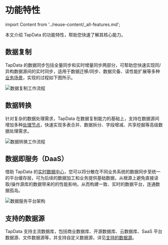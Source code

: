 # 功能特性

import Content from '../reuse-content/_all-features.md';

<Content />

本文介绍 TapData 的功能特性，帮助您快速了解其核心能力。

## 数据复制

TapData 的数据同步包括全量同步和实时增量同步两部分，可帮助您快速实现同/异构数据源间的实时同步，适用于数据迁移/同步、数据灾备、读性能扩展等多种[业务场景](use-cases.md)，实现的过程如下图所示。

![数据复制工作流程](../images/features_data_copy.png)



## 数据转换

针对复杂的数据处理需求，TapData 在数据复制能力的基础上，支持在数据源间增加多种[处理节点](../user-guide/data-development/process-node.md)，快速实现多表合并、数据拆分、字段增减、共享挖掘等高级数据处理需求。

![数据转换工作流程](../images/features_data_dev.png)



## 数据即服务（DaaS）

借助 TapData 的[实时数据中心](../user-guide/real-time-data-hub/README.md)，您可以将分散在不同业务系统的数据同步至统一的平台缓存层，可为后续的数据加工和业务提供基础数据，从根源上避免直接读取/操作源库的数据带来的的性能影响，从而构建一致、实时的数据平台，连通数据孤岛。

![数据服务平台架构](../images/features_daas.png)



## 支持的数据源

TapData 支持主流数据库，包括商业数据库、开源数据库、云数据库、SaaS 平台数据源、文件数据源等，并支持自定义数据源，详见[支持的数据源](../prerequisites/supported-databases.md)。
